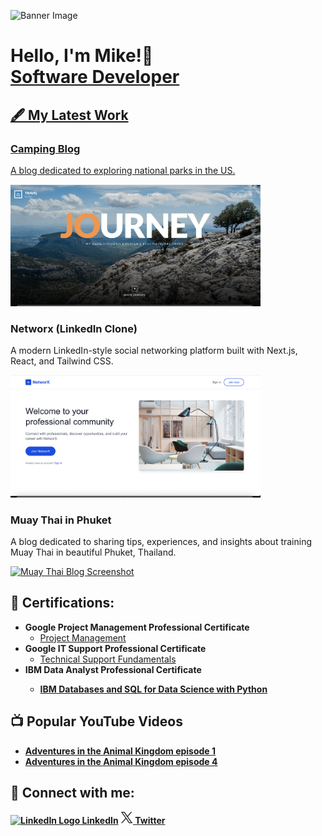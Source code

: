 ![Banner Image](bh.avif)
  <h1>Hello, I'm Mike!👋  <br/><a href="https://github.com/mwheeler2244">Software Developer</a> <a href="https://www.linkedin.com/in/michael-wheeler12//"></h1>

## 🖋️ My Latest Work

<h3>Camping Blog</h3>
<p>A blog dedicated to exploring national parks in the US.</p>
<a href="https://github.com/mwheeler2244/Camping-Blog.git">
  <img src="https://github.com/mwheeler2244/mwheeler2244/blob/main/campss.png?raw=true" alt="Camping Blog Screenshot" width="400">
</a>

<h3>Networx (LinkedIn Clone)</h3>
<p>A modern LinkedIn-style social networking platform built with Next.js, React, and Tailwind CSS.</p>
<a href="https://networx-demo.vercel.app">
  <img src="networxss.png" alt="Networx App Screenshot" width="400">
</a>

<h3>Muay Thai in Phuket</h3>
<p>A blog dedicated to sharing tips, experiences, and insights about training Muay Thai in beautiful Phuket, Thailand.</p>
<a href="https://muaythaiinphuket.com">
  <img src="mtss.png" alt="Muay Thai Blog Screenshot" width="400">
</a>




<h2>📃 Certifications:</h2>


- <b>Google Project Management Professional Certificate</b>
  - [Project Management](https://www.coursera.org/account/accomplishments/professional-cert/ZMG6JGGNAFT4)
- <b>Google IT Support Professional Certificate</b>
  - [Technical Support Fundamentals](https://www.coursera.org/account/accomplishments/verify/4QXGP4238FML)
- <b>IBM Data Analyst Professional Certificate<b>
  - [IBM Databases and SQL for Data Science with Python](https://www.coursera.org/account/accomplishments/verify/6M6UR6RCSTQZ)

<h2>📺 Popular YouTube Videos</h2>

- [Adventures in the Animal Kingdom episode 1](https://www.youtube.com/watch?v=w8tO_XDp41M&t=4s)
- [Adventures in the Animal Kingdom episode 4](https://www.youtube.com/watch?v=ip_X3LJCXMg)
  

<h2> 🤳 Connect with me:</h2>



  
<a href="https://www.linkedin.com/in/michael-wheeler12/">
    <img src="https://upload.wikimedia.org/wikipedia/commons/thumb/c/ca/LinkedIn_logo_initials.png/768px-LinkedIn_logo_initials.png" width="22px" alt="LinkedIn Logo">
    LinkedIn</a>

<a href="https://x.com/Michael68374214" target="_blank">
  <img src="./11053970_x_logo_twitter_new_brand_icon.png" alt="X (Twitter) Logo" width="20" height="20">
  Twitter
</a>





